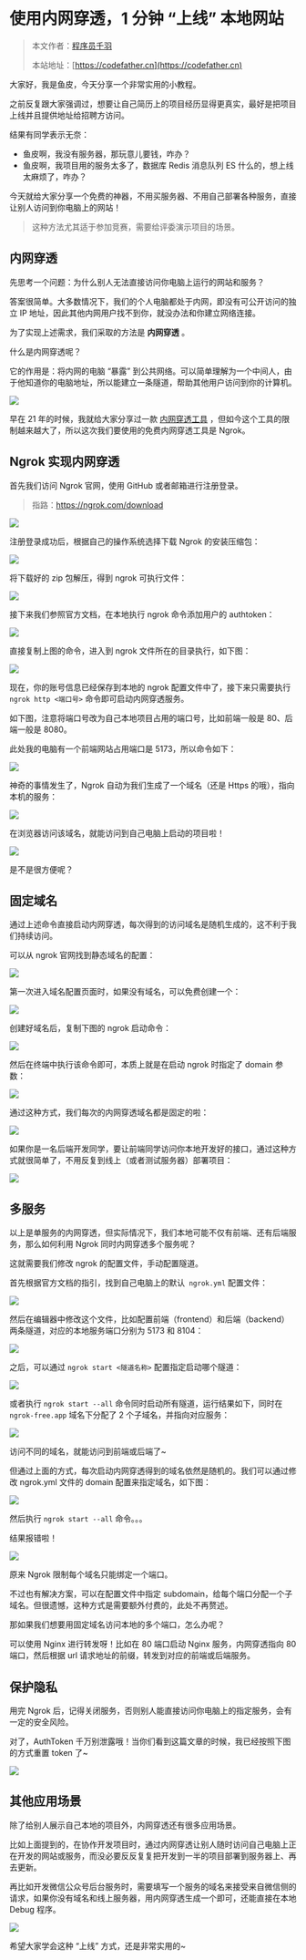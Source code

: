 # 使用内网穿透，1 分钟 “上线” 本地网站

> 本文作者：[程序员千羽](https://yuyuanweb.feishu.cn/wiki/Abldw5WkjidySxkKxU2cQdAtnah)
>
> 本站地址：[https://codefather.cn](https://codefather.cn)

大家好，我是鱼皮，今天分享一个非常实用的小教程。

之前反复跟大家强调过，想要让自己简历上的项目经历显得更真实，最好是把项目上线并且提供地址给招聘方访问。

结果有同学表示无奈：

- 鱼皮啊，我没有服务器，那玩意儿要钱，咋办？
- 鱼皮啊，我项目用的服务太多了，数据库 Redis 消息队列 ES 什么的，想上线太麻烦了，咋办？

今天就给大家分享一个免费的神器，不用买服务器、不用自己部署各种服务，直接让别人访问到你电脑上的网站！

> 这种方法尤其适于参加竞赛，需要给评委演示项目的场景。

## 内网穿透

先思考一个问题：为什么别人无法直接访问你电脑上运行的网站和服务？

答案很简单。大多数情况下，我们的个人电脑都处于内网，即没有可公开访问的独立 IP 地址，因此其他内网用户找不到你，就没办法和你建立网络连接。

为了实现上述需求，我们采取的方法是 **内网穿透** 。

什么是内网穿透呢？

它的作用是：将内网的电脑 “暴露” 到公共网络。可以简单理解为一个中间人，由于他知道你的电脑地址，所以能建立一条隧道，帮助其他用户访问到你的计算机。

![](https://pic.yupi.icu/5563/202311071412267.png)

早在 21 年的时候，我就给大家分享过一款 [内网穿透工具](https://mp.weixin.qq.com/s?__biz=MzI1NDczNTAwMA==&mid=2247503714&idx=1&sn=c034c891d09945686a5a0e09f06d53c2&scene=21#wechat_redirect) ，但如今这个工具的限制越来越大了，所以这次我们要使用的免费内网穿透工具是 Ngrok。

## Ngrok 实现内网穿透

首先我们访问 Ngrok 官网，使用 GitHub 或者邮箱进行注册登录。

> 指路：https://ngrok.com/download

![](https://pic.yupi.icu/5563/202311071411845.png)

注册登录成功后，根据自己的操作系统选择下载 Ngrok 的安装压缩包：

![](https://pic.yupi.icu/5563/202311071411832.png)

将下载好的 zip 包解压，得到 ngrok 可执行文件：

![](https://pic.yupi.icu/5563/202311071411857.png)

接下来我们参照官方文档，在本地执行 ngrok 命令添加用户的 authtoken：

![](https://pic.yupi.icu/5563/202311071411818.png)

直接复制上图的命令，进入到 ngrok 文件所在的目录执行，如下图：

![](https://pic.yupi.icu/5563/202311071411669.png)

现在，你的账号信息已经保存到本地的 ngrok 配置文件中了，接下来只需要执行 `ngrok http <端口号>` 命令即可启动内网穿透服务。

如下图，注意将端口号改为自己本地项目占用的端口号，比如前端一般是 80、后端一般是 8080。

此处我的电脑有一个前端网站占用端口是 5173，所以命令如下：

![](https://pic.yupi.icu/5563/202311071412690.png)

神奇的事情发生了，Ngrok 自动为我们生成了一个域名（还是 Https 的哦），指向本机的服务：

![](https://pic.yupi.icu/5563/202311071412798.png)

在浏览器访问该域名，就能访问到自己电脑上启动的项目啦！

![](https://pic.yupi.icu/5563/202311071412943.png)

是不是很方便呢？

## 固定域名

通过上述命令直接启动内网穿透，每次得到的访问域名是随机生成的，这不利于我们持续访问。

可以从 ngrok 官网找到静态域名的配置：

![](https://pic.yupi.icu/5563/202311071412972.png)

第一次进入域名配置页面时，如果没有域名，可以免费创建一个：

![](https://pic.yupi.icu/5563/202311071412811.png)

创建好域名后，复制下图的 ngrok 启动命令：

![](https://pic.yupi.icu/5563/202311071412499.png)

然后在终端中执行该命令即可，本质上就是在启动 ngrok 时指定了 domain 参数：

![](https://pic.yupi.icu/5563/202311071412736.png)

通过这种方式，我们每次的内网穿透域名都是固定的啦：

![](https://pic.yupi.icu/5563/202311071412749.png)

如果你是一名后端开发同学，要让前端同学访问你本地开发好的接口，通过这种方式就很简单了，不用反复到线上（或者测试服务器）部署项目：

![](https://pic.yupi.icu/5563/202311071412656.png)

## 多服务

以上是单服务的内网穿透，但实际情况下，我们本地可能不仅有前端、还有后端服务，那么如何利用 Ngrok 同时内网穿透多个服务呢？

这就需要我们修改 ngrok 的配置文件，手动配置隧道。

首先根据官方文档的指引，找到自己电脑上的默认` ngrok.yml` 配置文件：

![](https://pic.yupi.icu/5563/202311071412255.png)

然后在编辑器中修改这个文件，比如配置前端（frontend）和后端（backend）两条隧道，对应的本地服务端口分别为 5173 和 8104：

![](https://pic.yupi.icu/5563/202311071412101.png)

之后，可以通过 `ngrok start <隧道名称>` 配置指定启动哪个隧道：

![](https://pic.yupi.icu/5563/202311071412106.png)

或者执行 `ngrok start --all` 命令同时启动所有隧道，运行结果如下，同时在 `ngrok-free.app` 域名下分配了 2 个子域名，并指向对应服务：

![](https://pic.yupi.icu/5563/202311071412245.png)

访问不同的域名，就能访问到前端或后端了~

但通过上面的方式，每次启动内网穿透得到的域名依然是随机的。我们可以通过修改 ngrok.yml 文件的 domain 配置来指定域名，如下图：

![](https://pic.yupi.icu/5563/202311071412353.png)

然后执行  `ngrok start --all` 命令。。。

结果报错啦！

![](https://pic.yupi.icu/5563/202311071412436.png)

原来 Ngrok 限制每个域名只能绑定一个端口。

不过也有解决方案，可以在配置文件中指定 subdomain，给每个端口分配一个子域名。但很遗憾，这种方式是需要额外付费的，此处不再赘述。

那如果我们想要用固定域名访问本地的多个端口，怎么办呢？

可以使用 Nginx 进行转发呀！比如在 80 端口启动 Nginx 服务，内网穿透指向 80 端口，然后根据 url 请求地址的前缀，转发到对应的前端或后端服务。

## 保护隐私

用完 Ngrok 后，记得关闭服务，否则别人能直接访问你电脑上的指定服务，会有一定的安全风险。

对了，AuthToken 千万别泄露哦！当你们看到这篇文章的时候，我已经按照下图的方式重置 token 了~

![](https://pic.yupi.icu/5563/202311071412951.png)

## 其他应用场景

除了给别人展示自己本地的项目外，内网穿透还有很多应用场景。

比如上面提到的，在协作开发项目时，通过内网穿透让别人随时访问自己电脑上正在开发的网站或服务，而没必要反反复复把开发到一半的项目部署到服务器上、再去更新。

再比如开发微信公众号后台服务时，需要填写一个服务的域名来接受来自微信侧的请求，如果你没有域名和线上服务器，用内网穿透生成一个即可，还能直接在本地 Debug 程序。

![](https://pic.yupi.icu/5563/202311071412943.png)

希望大家学会这种 “上线” 方式，还是非常实用的~